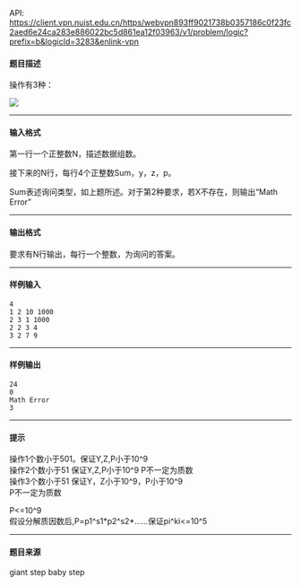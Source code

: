 API: https://client.vpn.nuist.edu.cn/https/webvpn893ff9021738b0357186c0f23fc2aed6e24ca283e886022bc5d861ea12f03963/v1/problem/logic?prefix=b&logicId=3283&enlink-vpn

#### 题目描述

操作有3种：

![](../file/3283_0.jpg)

---

#### 输入格式

第一行一个正整数N，描述数据组数。

接下来的N行，每行4个正整数Sum，y，z，p。

Sum表述询问类型，如上题所述。对于第2种要求，若X不存在，则输出“Math Error”

---

#### 输出格式

要求有N行输出，每行一个整数，为询问的答案。

---

#### 样例输入
```
4
1 2 10 1000
2 3 1 1000
2 2 3 4 
3 2 7 9

```

---

#### 样例输出
```
24
0
Math Error 
3

```

---

#### 提示

操作1个数小于501。保证Y,Z,P小于10^9  
操作2个数小于51 保证Y,Z,P小于10^9 P不一定为质数  
操作3个数小于51 保证Y，Z小于10^9，P小于10^9  
P不一定为质数

P<=10^9  
假设分解质因数后,P=p1^s1\*p2^s2\*……保证pi^ki<=10^5  

---

#### 题目来源

giant step baby step
